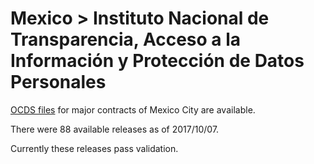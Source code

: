 # Mexico > Instituto Nacional de Transparencia, Acceso a la Información y Protección de Datos Personales

[OCDS files](https://datos.gob.mx/busca/organization/inai) for major contracts of Mexico City are available.

There were 88 available releases as of 2017/10/07.

Currently these releases pass validation.
